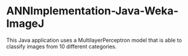 # ANNImplementation-Java-Weka-ImageJ
This Java application uses a MultilayerPerceptron model that is able to classify images from 10 different categories.
